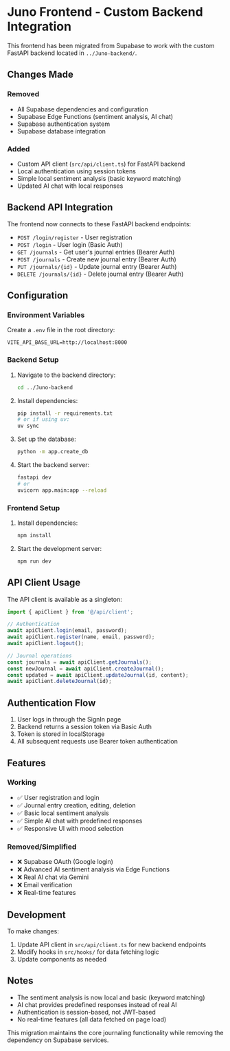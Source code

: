 # Juno Frontend - Custom Backend Integration

This frontend has been migrated from Supabase to work with the custom FastAPI backend located in `../Juno-backend/`.

## Changes Made

### Removed
- All Supabase dependencies and configuration
- Supabase Edge Functions (sentiment analysis, AI chat)
- Supabase authentication system
- Supabase database integration

### Added
- Custom API client (`src/api/client.ts`) for FastAPI backend
- Local authentication using session tokens
- Simple local sentiment analysis (basic keyword matching)
- Updated AI chat with local responses

## Backend API Integration

The frontend now connects to these FastAPI backend endpoints:

- `POST /login/register` - User registration
- `POST /login` - User login (Basic Auth)
- `GET /journals` - Get user's journal entries (Bearer Auth)
- `POST /journals` - Create new journal entry (Bearer Auth) 
- `PUT /journals/{id}` - Update journal entry (Bearer Auth)
- `DELETE /journals/{id}` - Delete journal entry (Bearer Auth)

## Configuration

### Environment Variables

Create a `.env` file in the root directory:

```env
VITE_API_BASE_URL=http://localhost:8000
```

### Backend Setup

1. Navigate to the backend directory:
   ```bash
   cd ../Juno-backend
   ```

2. Install dependencies:
   ```bash
   pip install -r requirements.txt
   # or if using uv:
   uv sync
   ```

3. Set up the database:
   ```bash
   python -m app.create_db
   ```

4. Start the backend server:
   ```bash
   fastapi dev
   # or
   uvicorn app.main:app --reload
   ```

### Frontend Setup

1. Install dependencies:
   ```bash
   npm install
   ```

2. Start the development server:
   ```bash
   npm run dev
   ```

## API Client Usage

The API client is available as a singleton:

```typescript
import { apiClient } from '@/api/client';

// Authentication
await apiClient.login(email, password);
await apiClient.register(name, email, password);
await apiClient.logout();

// Journal operations
const journals = await apiClient.getJournals();
const newJournal = await apiClient.createJournal();
const updated = await apiClient.updateJournal(id, content);
await apiClient.deleteJournal(id);
```

## Authentication Flow

1. User logs in through the SignIn page
2. Backend returns a session token via Basic Auth
3. Token is stored in localStorage
4. All subsequent requests use Bearer token authentication

## Features

### Working
- ✅ User registration and login
- ✅ Journal entry creation, editing, deletion
- ✅ Basic local sentiment analysis
- ✅ Simple AI chat with predefined responses
- ✅ Responsive UI with mood selection

### Removed/Simplified
- ❌ Supabase OAuth (Google login)
- ❌ Advanced AI sentiment analysis via Edge Functions
- ❌ Real AI chat via Gemini
- ❌ Email verification
- ❌ Real-time features

## Development

To make changes:

1. Update API client in `src/api/client.ts` for new backend endpoints
2. Modify hooks in `src/hooks/` for data fetching logic
3. Update components as needed

## Notes

- The sentiment analysis is now local and basic (keyword matching)
- AI chat provides predefined responses instead of real AI
- Authentication is session-based, not JWT-based
- No real-time features (all data fetched on page load)

This migration maintains the core journaling functionality while removing the dependency on Supabase services. 